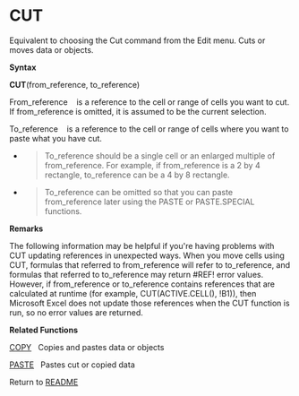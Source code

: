 # CUT

Equivalent to choosing the Cut command from the Edit menu. Cuts or moves
data or objects.

**Syntax**

**CUT**(from\_reference, to\_reference)

From\_reference&nbsp;&nbsp;&nbsp;&nbsp;is a reference to the cell or
range of cells you want to cut. If from\_reference is omitted, it is
assumed to be the current selection.

To\_reference&nbsp;&nbsp;&nbsp;&nbsp;is a reference to the cell or range
of cells where you want to paste what you have cut.

  - > To\_reference should be a single cell or an enlarged multiple of
    > from\_reference. For example, if from\_reference is a 2 by 4
    > rectangle, to\_reference can be a 4 by 8 rectangle.

  - > To\_reference can be omitted so that you can paste from\_reference
    > later using the PASTE or PASTE.SPECIAL functions.


**Remarks**

The following information may be helpful if you're having problems with
CUT updating references in unexpected ways. When you move cells using
CUT, formulas that referred to from\_reference will refer to
to\_reference, and formulas that referred to to\_reference may return
\#REF\! error values. However, if from\_reference or to\_reference
contains references that are calculated at runtime (for example,
CUT(ACTIVE.CELL(), \!B1)), then Microsoft Excel does not update those
references when the CUT function is run, so no error values are
returned.

**Related Functions**

[COPY](COPY.md)&nbsp;&nbsp;&nbsp;Copies and pastes data or objects

[PASTE](PASTE.md)&nbsp;&nbsp;&nbsp;Pastes cut or copied data



Return to [README](README.md)

